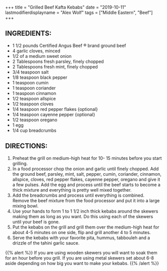 +++
title = "Grilled Beef Kafta Kebabs"
date = "2019-10-11"
lastmodifierdisplayname = "Alex Wolf"
tags = ["Middle Eastern", "Beef"]
+++

## INGREDIENTS:

* 1  1/2 pounds Certified Angus Beef ® brand ground beef
* 4 garlic cloves, minced
* 1/2 of a medium sweet onion
* 2 Tablespoons fresh parsley, finely chopped
* 2 Tablespoons fresh mint, finely chopped
* 3/4 teaspoon salt
* 1/8 teaspoon black pepper
* 1 teaspoon cumin
* 1 teaspoon coriander
* 1 teaspoon cinnamon
* 1/2 teaspoon allspice
* 1/2 teaspoon cloves
* 1/4 teaspoon red pepper flakes {optional}
* 1/4 teaspoon cayenne pepper {optional}
* 1/2 teaspoon oregano
* 1 egg
* 1/4 cup breadcrumbs

## DIRECTIONS:

1. Preheat the grill on medium-high heat for 10- 15 minutes before you start grilling.
2. In a food processor chop the onion and garlic until finely chopped. Add the ground beef, parsley, mint, salt, pepper, cumin, coriander, cinnamon, allspice, cloves, red pepper flakes, cayenne pepper, oregano and give it a few pulses. Add the egg and process until the beef starts to become a thick mixture and everything is pretty well mixed together.
3. Add the breadcrumbs and process until everything is combined. Remove the beef mixture from the food processor and put it into a large mixing bowl.
4. Use your hands to form 1 to 1 1/2 inch thick kebabs around the skewers making them as long as you want. Do this using each of the skewers until your beef is gone.
5. Put the kebabs on the grill and grill them over the medium-high heat for about 4-5 minutes on one side, flip and grill another 4 to 5 minutes.
6. Serve the kebabs with your favorite pita, hummus, tabbouleh and a drizzle of the tahini garlic sauce.

{{% alert %}}
If you are using wooden skewers you will want to soak them for an hour before you grill. If you are using metal skewers set about 6-8 aside depending on how big you want to make your kebabs.
{{% /alert %}}
